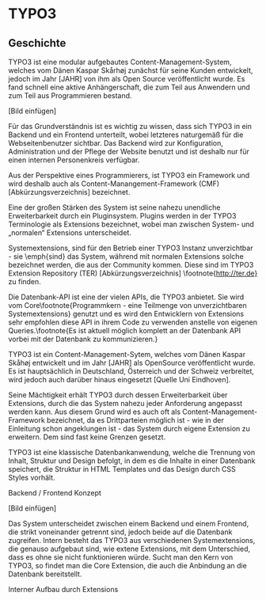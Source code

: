 # TYPO3

## Geschichte

TYPO3 ist eine modular aufgebautes Content-Management-System, welches vom Dänen Kaspar Skårhøj zunächst für seine Kunden entwickelt, jedoch im Jahr [JAHR] von ihm als Open Source veröffentlicht wurde. Es fand schnell eine aktive Anhängerschaft, die zum Teil aus Anwendern und zum Teil aus Programmieren bestand.

[Bild einfügen]

Für das Grundverständnis ist es wichtig zu wissen, dass sich TYPO3 in ein Backend und ein Frontend unterteilt, wobei letzteres naturgemäß für die Webseitenbenutzer sichtbar. Das Backend wird zur Konfiguration, Administration und der Pflege der Website benutzt und ist deshalb nur für einen internen Personenkreis verfügbar. 

Aus der Perspektive eines Programmierers, ist TYPO3 ein Framework und wird deshalb auch als Content-Manangement-Framework (CMF) [Abkürzungsverzeichnis] bezeichnet. 

Eine der großen Stärken des System ist seine nahezu unendliche Erweiterbarkeit durch ein Pluginsystem. Plugins werden in der TYPO3 Terminologie als Extensions bezeichnet, wobei man zwischen System- und „normalen“ Extensions unterscheidet. 

Systemextensions, sind für den Betrieb einer TYPO3 Instanz unverzichtbar - sie \emph{sind} das System, während mit normalen Extensions solche bezeichnet werden, die aus der Community kommen. Diese sind im TYPO3 Extension Repository (TER) [Abkürzungsverzeichnis] \footnote{http://ter.de} zu finden.

Die Datenbank-API ist eine der vielen APIs, die TYPO3 anbietet. Sie wird vom Core\footnote{Programmkern - eine Teilmenge von unverzichtbaren Systemextensions} genutzt und es wird den Entwicklern von Extensions sehr empfohlen diese API in ihrem Code zu verwenden anstelle von eigenen Queries.\footnote{Es ist aktuell möglich komplett an der Datenbank API vorbei mit der Datenbank zu kommunizieren.}



TYPO3 ist ein Content-Management-Sytem, welches vom Dänen Kaspar Skåhøj entwickelt und im Jahr [JAHR] als OpenSource veröffentlicht wurde. Es ist hauptsächlich in Deutschland, Österreich und der Schweiz verbreitet, wird jedoch auch darüber hinaus eingesetzt [Quelle Uni Eindhoven].

Seine Mächtigkeit erhält TYPO3 durch dessen Erweiterbarkeit über Extensions, durch die das System nahezu jeder Anforderung angepasst werden kann. Aus diesem Grund wird es auch oft als Content-Management-Framework bezeichnet, da es Drittparteien möglich ist - wie in der Einleitung schon angeklungen ist - das System durch eigene Extension zu erweitern. Dem sind fast keine Grenzen gesetzt.

TYPO3 ist eine klassische Datenbankanwendung, welche die Trennung von Inhalt, Struktur und Design befolgt, in dem es die Inhalte in einer Datenbank speichert, die Struktur in HTML Templates und das Design durch CSS Styles vorhält. 

Backend / Frontend Konzept

[Bild einfügen]

Das System unterscheidet zwischen einem Backend und einem Frontend, die strikt voneinander getrennt sind, jedoch beide auf die Datenbank zugreifen. Intern besteht das TYPO3 aus verschiedenen Systemextensions, die genauso aufgebaut sind, wie extene Extensions, mit dem Unterschied, dass es ohne sie nicht funktionieren würde. Sucht man den Kern von TYPO3, so findet man die Core Extension, die auch die Anbindung an die Datenbank bereitstellt.

Interner Aufbau durch Extensions